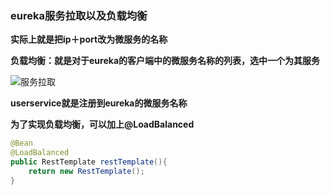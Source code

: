 ### eureka服务拉取以及负载均衡

**实际上就是把ip＋port改为微服务的名称**

**负载均衡：就是对于eureka的客户端中的微服务名称的列表，选中一个为其服务**



![服务拉取](E:\笔记整理\微服务技术\图解\服务拉取.png)



**userservice就是注册到eureka的微服务名称**





**为了实现负载均衡，可以加上@LoadBalanced**

```java
@Bean
@LoadBalanced
public RestTemplate restTemplate(){
    return new RestTemplate();
}
```

